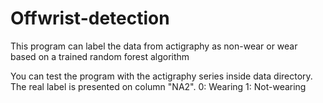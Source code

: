 # Offwrist-detection
This program can label the data from actigraphy as non-wear or wear based on a trained random forest algorithm 

You can test the program with the actigraphy series inside data directory. The real label is presented on column "NA2".
0: Wearing
1: Not-wearing